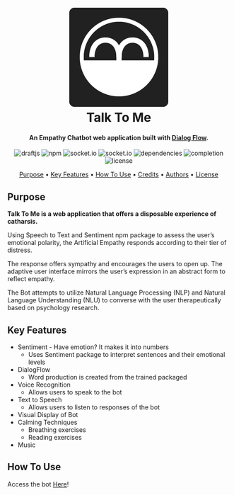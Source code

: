 
<h1 align="center">
  <br>
  <a href="https://github.com/fxm84625/Talk-To-Me"><img src="/docs/images/Logo224.png" alt="TalkToMe"></a>
  <br>
  Talk To Me
  <br>
</h1>
<h4 align="center">An Empathy Chatbot web application built with <a href="https://dialogflow.com/" target="blank">Dialog Flow</a>.</h4>

<p align="center">
  <img src="https://img.shields.io/badge/apiai-v4.0.3-blue.svg"
       alt="draftjs">
  <img src="https://img.shields.io/badge/npm-v5.6.0-blue.svg"
       alt="npm">
  <img src="https://img.shields.io/badge/socket.io-v2.0.4-blue.svg"
      alt="socket.io">
  <img src="https://img.shields.io/badge/sentiment-v4.2.0-blue.svg"
      alt="socket.io">
  <img src="https://img.shields.io/badge/dependencies-up%20to%20date-brightgreen.svg"
       alt="dependencies">
  <img src="https://img.shields.io/badge/completion-70%25-orange.svg"
      alt="completion">
  <img src="https://img.shields.io/badge/license-MIT-blue.svg"
       alt="license">
</p>


<p align="center">
  <a href="#purpose">Purpose</a> •
  <a href="#key-features">Key Features</a> •
  <a href="#how-to-use">How To Use</a> •
  <a href="#credits">Credits</a> •
  <a href="#authors">Authors</a> •
  <a href="#license">License</a>
</p>
<!-- Used Sentiment package-->

## Purpose

__Talk To Me is a web application that offers a disposable experience of catharsis.__

Using Speech to Text and Sentiment npm package to assess the user’s emotional polarity, the Artificial Empathy responds according to their tier of distress.

The response offers sympathy and encourages the users to open up. The adaptive user interface mirrors the user’s expression in an abstract form to reflect empathy.

The Bot attempts to utilize Natural Language Processing (NLP) and Natural Language Understanding (NLU)
to converse with the user therapeutically based on psychology research.

## Key Features
* Sentiment - Have emotion? It makes it into numbers
    - Uses Sentiment package to interpret sentences and their emotional levels
* DialogFlow
    - Word production is created from the trained packaged
* Voice Recognition
    - Allows users to speak to the bot
* Text to Speech
    - Allows users to listen to responses of the bot
* Visual Display of Bot
* Calming Techniques
    - Breathing exercises
    - Reading exercises
* Music

## How To Use

Access the bot <a href="aitalktome.herokuapp.com" target="blank">Here</a>!
